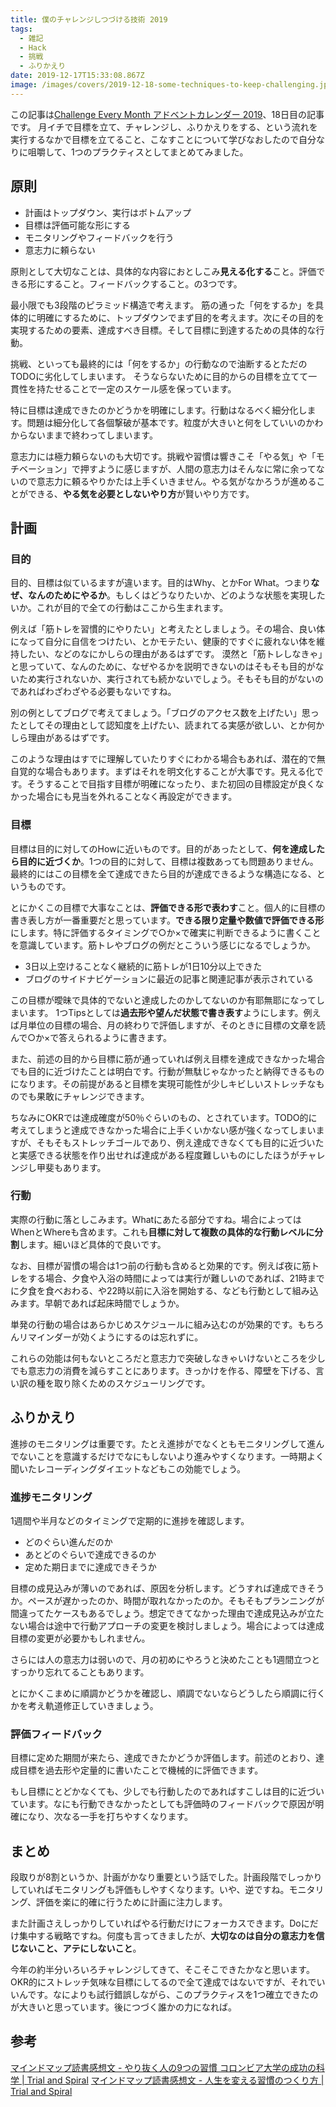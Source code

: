 ```yaml
---
title: 僕のチャレンジしつづける技術 2019
tags:
  - 雑記
  - Hack
  - 挑戦
  - ふりかえり
date: 2019-12-17T15:33:08.867Z
image: /images/covers/2019-12-18-some-techniques-to-keep-challenging.jpg
---
```

この記事は[Challenge Every Month アドベントカレンダー 2019](https://adventar.org/calendars/3926)、18日目の記事です。
月イチで目標を立て、チャレンジし、ふりかえりをする、という流れを実行するなかで目標を立てること、こなすことについて学びなおしたので自分なりに咀嚼して、1つのプラクティスとしてまとめてみました。

## 原則
+ 計画はトップダウン、実行はボトムアップ
+ 目標は評価可能な形にする
+ モニタリングやフィードバックを行う
+ 意志力に頼らない

原則として大切なことは、具体的な内容におとしこみ**見える化する**こと。評価できる形にすること。フィードバックすること。の3つです。

最小限でも3段階のピラミッド構造で考えます。
筋の通った「何をするか」を具体的に明確にするために、トップダウンでまず目的を考えます。次にその目的を実現するための要素、達成すべき目標。そして目標に到達するための具体的な行動。

挑戦、といっても最終的には「何をするか」の行動なので油断するとただのTODOに劣化してしまいます。
そうならないために目的からの目標を立てて一貫性を持たせることで一定のスケール感を保っています。

特に目標は達成できたのかどうかを明確にします。行動はなるべく細分化します。問題は細分化して各個撃破が基本です。粒度が大きいと何をしていいのかわからないままで終わってしまいます。

意志力には極力頼らないのも大切です。挑戦や習慣は響きこそ「やる気」や「モチベーション」で押すように感じますが、人間の意志力はそんなに常に余ってないので意志力に頼るやりかたは上手くいきません。やる気がなかろうが進めることができる、**やる気を必要としないやり方**が賢いやり方です。

## 計画
### 目的
目的、目標は似ているますが違います。目的はWhy、とかFor What。つまり**なぜ、なんのためにやるか**。もしくはどうなりたいか、どのような状態を実現したいか。これが目的で全ての行動はここから生まれます。

例えば「筋トレを習慣的にやりたい」と考えたとしましょう。その場合、良い体になって自分に自信をつけたい、とかモテたい、健康的ですぐに疲れない体を維持したい、などのなにかしらの理由があるはずです。
漠然と「筋トレしなきゃ」と思っていて、なんのために、なぜやるかを説明できないのはそもそも目的がないため実行されないか、実行されても続かないでしょう。そもそも目的がないのであればわざわざやる必要もないですね。

別の例としてブログで考えてましょう。「ブログのアクセス数を上げたい」思ったとしてその理由として認知度を上げたい、読まれてる実感が欲しい、とか何かしら理由があるはずです。

このような理由はすでに理解していたりすぐにわかる場合もあれば、潜在的で無自覚的な場合もあります。まずはそれを明文化することが大事です。見える化です。そうすることで目指す目標が明確になったり、また初回の目標設定が良くなかった場合にも見当を外れることなく再設定ができます。

### 目標
目標は目的に対してのHowに近いものです。目的があったとして、**何を達成したら目的に近づくか**。1つの目的に対して、目標は複数あっても問題ありません。最終的にはこの目標を全て達成できたら目的が達成できるような構造になる、というものです。

とにかくこの目標で大事なことは、**評価できる形で表わす**こと。個人的に目標の書き表し方が一番重要だと思っています。**できる限り定量や数値で評価できる形**にします。特に評価するタイミングで○か×で確実に判断できるように書くことを意識しています。筋トレやブログの例だとこういう感じになるでしょうか。

+ 3日以上空けることなく継続的に筋トレが1日10分以上できた
+ ブログのサイドナビゲーションに最近の記事と関連記事が表示されている

この目標が曖昧で具体的でないと達成したのかしてないのか有耶無耶になってしまいます。
1つTipsとしては**過去形や望んだ状態で書き表す**ようにします。例えば月単位の目標の場合、月の終わりで評価しますが、そのときに目標の文章を読んで○か×で答えられるように書きます。

また、前述の目的から目標に筋が通っていれば例え目標を達成できなかった場合でも目的に近づけたことは明白です。行動が無駄じゃなかったと納得できるものになります。その前提があると目標を実現可能性が少しキビしいストレッチなものでも果敢にチャレンジできます。

ちなみにOKRでは達成確度が50％ぐらいのもの、とされています。TODO的に考えてしまうと達成できなかった場合に上手くいかない感が強くなってしまいますが、そもそもストレッチゴールであり、例え達成できなくても目的に近づいたと実感できる状態を作り出せれば達成がある程度難しいものにしたほうがチャレンジし甲斐もあります。

### 行動
実際の行動に落としこみます。Whatにあたる部分ですね。場合によってはWhenとWhereも含めます。これも**目標に対して複数の具体的な行動レベルに分割**します。細いほど具体的で良いです。

なお、目標が習慣の場合は1つ前の行動も含めると効果的です。例えば夜に筋トレをする場合、夕食や入浴の時間によっては実行が難しいのであれば、21時までに夕食を食べおわる、や22時以前に入浴を開始する、なども行動として組み込みます。早朝であれば起床時間でしょうか。

単発の行動の場合はあらかじめスケジュールに組み込むのが効果的です。もちろんリマインダーが効くようにするのは忘れずに。

これらの効能は何もないところだと意志力で突破しなきゃいけないところを少しでも意志力の消費を減らすことにあります。きっかけを作る、障壁を下げる、言い訳の種を取り除くためのスケジューリングです。

## ふりかえり
進捗のモニタリングは重要です。たとえ進捗がでなくともモニタリングして進んでないことを意識するだけでなにもしないより進みやすくなります。一時期よく聞いたレコーディングダイエットなどもこの効能でしょう。

### 進捗モニタリング
1週間や半月などのタイミングで定期的に進捗を確認します。
+ どのぐらい進んだのか
+ あとどのぐらいで達成できるのか
+ 定めた期日までに達成できそうか

目標の成見込みが薄いのであれば、原因を分析します。どうすれば達成できそうか。ペースが遅かったのか、時間が取れなかったのか。そもそもプランニングが間違ってたケースもあるでしょう。想定できてなかった理由で達成見込みが立たない場合は途中で行動アプローチの変更を検討しましょう。場合によっては達成目標の変更が必要かもしれません。

さらには人の意志力は弱いので、月の初めにやろうと決めたことも1週間立つとすっかり忘れてることもあります。

とにかくこまめに順調かどうかを確認し、順調でないならどうしたら順調に行くかを考え軌道修正していきましょう。

### 評価フィードバック
目標に定めた期間が来たら、達成できたかどうか評価します。前述のとおり、達成目標を過去形や定量的に書いたことで機械的に評価できます。

もし目標にとどかなくても、少しでも行動したのであればすこしは目的に近づいています。なにも行動できなかったとしても評価時のフィードバックで原因が明確になり、次なる一手を打ちやすくなります。

## まとめ
段取りが8割というか、計画がかなり重要という話でした。計画段階でしっかりしていればモニタリングも評価もしやすくなります。いや、逆ですね。モニタリング、評価を楽に的確に行うために計画に注力します。

また計画さえしっかりしていればやる行動だけにフォーカスできます。Doにだけ集中する戦略ですね。何度も言ってきましたが、**大切なのは自分の意志力を信じないこと、アテにしないこと**。

今年の約半分いろいろチャレンジしてきて、そこそこできたかなと思います。OKR的にストレッチ気味な目標にしてるので全て達成ではないですが、それでいいんです。なによりも試行錯誤しながら、このプラクティスを1つ確立できたのが大きいと思っています。後につづく誰かの力になれば。

## 参考
[マインドマップ読書感想文 \- やり抜く人の9つの習慣 コロンビア大学の成功の科学 \| Trial and Spiral](https://blog.solunita.net/book-review-yarinukuhitono9tsunosyuukan/)
[マインドマップ読書感想文 \- 人生を変える習慣のつくり方 \| Trial and Spiral](https://blog.solunita.net/book-review-better-than-before/)

<AdCard asin="4822255646" title="OKR(オーケーアール) シリコンバレー式で大胆な目標を達成する方法" image-url="https://images-na.ssl-images-amazon.com/images/I/51uoteQoTmL._SX342_BO1,204,203,200_.jpg" date="2019-12-17" searchWords="OKR(オーケーアール) シリコンバレー式で大胆な目標を達成する方法" />
<AdCard asin="4833419238" title="ザ・コーチ - 最高の自分に出会える『目標の達人ノート』" image-url="https://images-na.ssl-images-amazon.com/images/I/41GC3tJCzZL._SX346_BO1,204,203,200_.jpg" date="2019-12-17" searchWords="ザ・コーチ - 最高の自分に出会える『目標の達人ノート』" />
